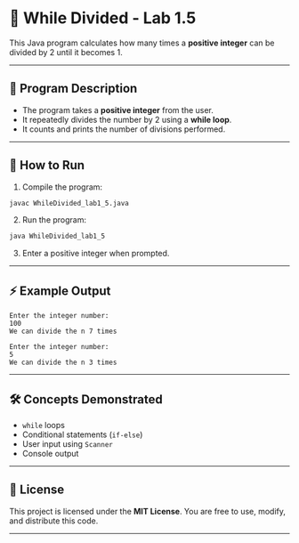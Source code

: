 
# 🔄 While Divided - Lab 1.5

This Java program calculates how many times a **positive integer** can be divided by 2 until it becomes 1.

---

## 📝 Program Description

- The program takes a **positive integer** from the user.
- It repeatedly divides the number by 2 using a **while loop**.
- It counts and prints the number of divisions performed.

---

## 🚀 How to Run

1. Compile the program:
```bash
javac WhileDivided_lab1_5.java
````

2. Run the program:

```bash
java WhileDivided_lab1_5
```

3. Enter a positive integer when prompted.

---

## ⚡ Example Output

```
Enter the integer number:
100
We can divide the n 7 times
```

```
Enter the integer number:
5
We can divide the n 3 times
```

---

## 🛠 Concepts Demonstrated

* `while` loops
* Conditional statements (`if-else`)
* User input using `Scanner`
* Console output

---

## 📜 License

This project is licensed under the **MIT License**.
You are free to use, modify, and distribute this code.

---

